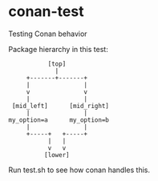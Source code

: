 # conan-test

Testing Conan behavior


Package hierarchy in this test:


               [top]
                 |
         +-------+-------+
         |               |
         v               v
         |               |
     [mid_left]      [mid_right]
         |               |
    my_option=a      my_option=b
         |               |
         +-----+   +-----+
               |   |
               v   v
              [lower]



Run test.sh to see how conan handles this.
